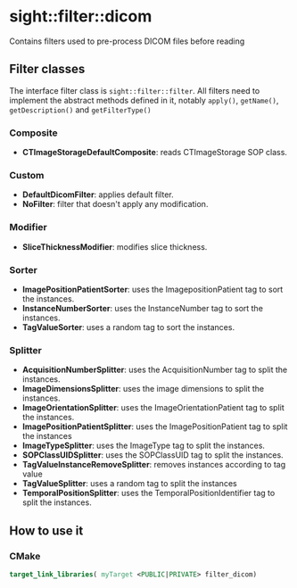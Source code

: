 # sight::filter::dicom

Contains filters used to pre-process DICOM files before reading

## Filter classes

The interface filter class is `sight::filter::filter`. All filters need to implement the abstract methods defined in it, notably `apply()`, `getName()`, `getDescription()` and `getFilterType()`

### Composite
- **CTImageStorageDefaultComposite**: reads CTImageStorage SOP class.

### Custom
- **DefaultDicomFilter**: applies default filter.
- **NoFilter**: filter that doesn't apply any modification.

### Modifier
- **SliceThicknessModifier**: modifies slice thickness.

### Sorter
- **ImagePositionPatientSorter**: uses the ImagepositionPatient tag to sort the instances.
- **InstanceNumberSorter**: uses the InstanceNumber tag to sort the instances.
- **TagValueSorter**: uses a random tag to sort the instances.

### Splitter
- **AcquisitionNumberSplitter**: uses the AcquisitionNumber tag to split the instances.
- **ImageDimensionsSplitter**: uses the image dimensions to split the instances.
- **ImageOrientationSplitter**: uses the ImageOrientationPatient tag to split the instances.
- **ImagePositionPatientSplitter**: uses the ImagePositionPatient tag to split the instances
- **ImageTypeSplitter**: uses the ImageType tag to split the instances.
- **SOPClassUIDSplitter**: uses the SOPClassUID tag to split the instances.
- **TagValueInstanceRemoveSplitter**: removes instances according to tag value
- **TagValueSplitter**: uses a random tag to split the instances
- **TemporalPositionSplitter**: uses the TemporalPositionIdentifier tag to split the instances.

## How to use it

### CMake

```cmake
target_link_libraries( myTarget <PUBLIC|PRIVATE> filter_dicom)
```

